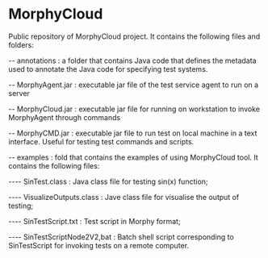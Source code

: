 # MorphyCloud

Public repository of MorphyCloud project. It contains the following files and folders:

-- annotations : a folder that contains Java code that defines the metadata used to annotate the Java code for specifying test systems. 

-- MorphyAgent.jar : executable jar file of the test service agent to run on a server

-- MorphyCloud.jar : executable jar file for running on workstation to invoke MorphyAgent through commands

-- MorphyCMD.jar : executable jar file to run test on local machine in a text interface. Useful for testing test commands and scripts. 

-- examples : fold that contains the examples of using MorphyCloud tool. It contains the following files: 

---- SinTest.class : Java class file for testing sin(x) function;

---- VisualizeOutputs.class : Jave class file for visualise the output of testing;

---- SinTestScript.txt : Test script in Morphy format;

---- SinTestScriptNode2V2,bat : Batch shell script corresponding to SinTestScript for invoking tests on a remote computer. 
